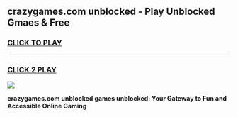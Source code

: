 
## crazygames.com unblocked - Play Unblocked Gmaes & Free
<h3>
<a href="https://news.freeplayer.one?title=crazygames.com_unblocked&ref=23F">CLICK TO PLAY</a></h3>
<hr>

<h3>
<a href="https://news.freeplayer.one?title=crazygames.com_unblocked&ref=23F">CLICK 2 PLAY</a>
  
</h3>

<a href="https://news.freeplayer.one?title=crazygames.com_unblocked&ref=23F/"><img src="https://clearcache.store/games.png"></a>


**crazygames.com unblocked games unblocked: Your Gateway to Fun and Accessible Online Gaming**
